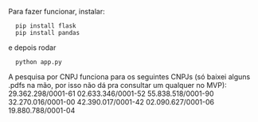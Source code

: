 Para fazer funcionar, instalar:

```
  pip install flask
  pip install pandas
```

e depois rodar

```
  python app.py
```

A pesquisa por CNPJ funciona para os seguintes CNPJs (só baixei alguns .pdfs na mão, por isso não dá pra consultar um qualquer no MVP):
  29.362.298/0001-61
  02.633.346/0001-52
  55.838.518/0001-90
  32.270.016/0001-00
  42.390.017/0001-42
  02.090.627/0001-06
  19.880.788/0001-04
